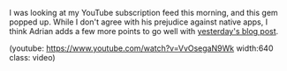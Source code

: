 <!--
Title: A Framework Author's Case Against Frameworks
Date: 2017/12/21
Template: post
Blog: true
-->

I was looking at my YouTube subscription feed this morning, and this gem popped
up. While I don't agree with his prejudice against native apps, I think Adrian 
adds a few more points to go well with [yesterday's blog post][1].

(youtube: https://www.youtube.com/watch?v=VvOsegaN9Wk width:640 class: video)

[1]: /blog/2017.12.18.md